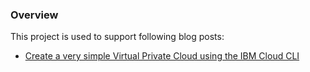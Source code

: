 ### Overview

This project is used to support following blog posts:

- [Create a very simple Virtual Private Cloud using the IBM Cloud CLI](tps://suedbroecker.net/2021/11/20/create-a-very-simple-virtual-private-cloud-using-the-ibm-cloud-cli/)